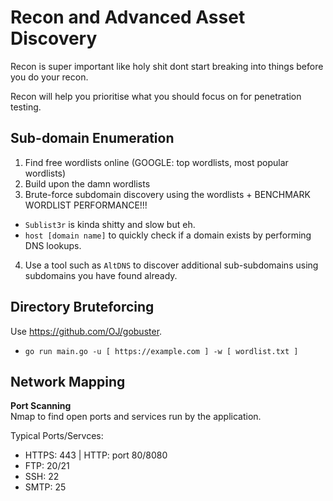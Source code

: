 Recon and Advanced Asset Discovery
===================================

Recon is super important like holy shit dont start breaking into things before you do your recon.  

Recon will help you prioritise what you should focus on for penetration testing.

## Sub-domain Enumeration

1. Find free wordlists online (GOOGLE: top wordlists, most popular wordlists)
2. Build upon the damn wordlists
3. Brute-force subdomain discovery using the wordlists + BENCHMARK WORDLIST PERFORMANCE!!!
  * `Sublist3r` is kinda shitty and slow but eh.
  * `host [domain name]` to quickly check if a domain exists by performing DNS lookups.
4. Use a tool such as `AltDNS` to discover additional sub-subdomains using subdomains you have found already.

## Directory Bruteforcing

Use https://github.com/OJ/gobuster.
* `go run main.go -u [ https://example.com ] -w [ wordlist.txt ]`

## Network Mapping

**Port Scanning**  
Nmap to find open ports and services run by the application.

Typical Ports/Servces:
* HTTPS: 443 | HTTP: port 80/8080
*   FTP: 20/21
*   SSH: 22
*  SMTP: 25


##
